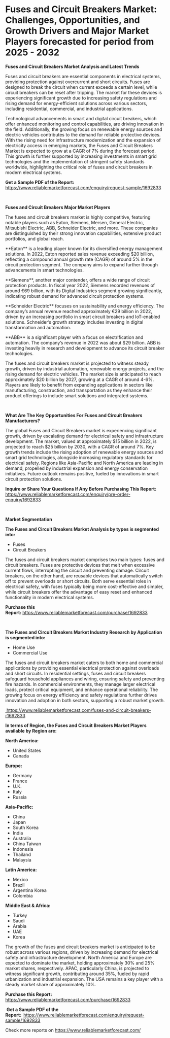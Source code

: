 <p><h1>Fuses and Circuit Breakers Market: Challenges, Opportunities, and Growth Drivers and Major Market Players forecasted for period from 2025 - 2032</h1></p><p><strong>Fuses and Circuit Breakers Market Analysis and Latest Trends</strong></p>
<p><p>Fuses and circuit breakers are essential components in electrical systems, providing protection against overcurrent and short circuits. Fuses are designed to break the circuit when current exceeds a certain level, while circuit breakers can be reset after tripping. The market for these devices is experiencing significant growth due to increasing safety regulations and rising demand for energy-efficient solutions across various sectors, including residential, commercial, and industrial applications.</p><p>Technological advancements in smart and digital circuit breakers, which offer enhanced monitoring and control capabilities, are driving innovation in the field. Additionally, the growing focus on renewable energy sources and electric vehicles contributes to the demand for reliable protective devices. With the rising need for infrastructure modernization and the expansion of electricity access in emerging markets, the Fuses and Circuit Breakers Market is expected to grow at a CAGR of 7% during the forecast period. This growth is further supported by increasing investments in smart grid technologies and the implementation of stringent safety standards worldwide, highlighting the critical role of fuses and circuit breakers in modern electrical systems.</p></p>
<p><strong>Get a Sample PDF of the Report:&nbsp;</strong> <a href="https://www.reliablemarketforecast.com/enquiry/request-sample/1692833?utm_campaign=2615&utm_medium=2&utm_source=Github&utm_content=ia&utm_term=20022025&utm_id=fuses-and-circuit-breakers">https://www.reliablemarketforecast.com/enquiry/request-sample/1692833</a></p>
<p>&nbsp;</p>
<p><strong>Fuses and Circuit Breakers Major Market Players</strong></p>
<p><p>The fuses and circuit breakers market is highly competitive, featuring notable players such as Eaton, Siemens, Mersen, General Electric, Mitsubishi Electric, ABB, Schneider Electric, and more. These companies are distinguished by their strong innovation capabilities, extensive product portfolios, and global reach.</p><p>**Eaton** is a leading player known for its diversified energy management solutions. In 2022, Eaton reported sales revenue exceeding $20 billion, reflecting a compound annual growth rate (CAGR) of around 5% in the circuit protection segment. The company aims to expand further through advancements in smart technologies.</p><p>**Siemens**, another major contender, offers a wide range of circuit protection products. In fiscal year 2022, Siemens recorded revenues of around €69 billion, with its Digital Industries segment growing significantly, indicating robust demand for advanced circuit protection systems.</p><p>**Schneider Electric** focuses on sustainability and energy efficiency. The company’s annual revenue reached approximately €29 billion in 2022, driven by an increasing portfolio in smart circuit breakers and IoT-enabled solutions. Schneider’s growth strategy includes investing in digital transformation and automation.</p><p>**ABB** is a significant player with a focus on electrification and automation. The company’s revenue in 2022 was about $29 billion. ABB is investing heavily in research and development to advance its circuit breaker technologies.</p><p>The fuses and circuit breakers market is projected to witness steady growth, driven by industrial automation, renewable energy projects, and the rising demand for electric vehicles. The market size is anticipated to reach approximately $20 billion by 2027, growing at a CAGR of around 4-6%. Players are likely to benefit from expanding applications in sectors like manufacturing, construction, and transportation as they enhance their product offerings to include smart solutions and integrated systems.</p></p>
<p>&nbsp;</p>
<p><strong>What Are The Key Opportunities For Fuses and Circuit Breakers Manufacturers?</strong></p>
<p><p>The global Fuses and Circuit Breakers market is experiencing significant growth, driven by escalating demand for electrical safety and infrastructure development. The market, valued at approximately $15 billion in 2022, is projected to reach $25 billion by 2030, with a CAGR of around 7%. Key growth trends include the rising adoption of renewable energy sources and smart grid technologies, alongside increasing regulatory standards for electrical safety. Regions like Asia-Pacific and North America are leading in demand, propelled by industrial expansion and energy conservation initiatives. Future outlook remains positive, fueled by innovations in smart circuit protection solutions.</p></p>
<p><strong>Inquire or Share Your Questions If Any Before Purchasing This Report:</strong> <a href="https://www.reliablemarketforecast.com/enquiry/pre-order-enquiry/1692833?utm_campaign=2615&utm_medium=2&utm_source=Github&utm_content=ia&utm_term=20022025&utm_id=fuses-and-circuit-breakers">https://www.reliablemarketforecast.com/enquiry/pre-order-enquiry/1692833</a></p>
<p>&nbsp;</p>
<p><strong>Market Segmentation</strong></p>
<p><strong>The Fuses and Circuit Breakers Market Analysis by types is segmented into:</strong></p>
<p><ul><li>Fuses</li><li>Circuit Breakers</li></ul></p>
<p><p>The fuses and circuit breakers market comprises two main types: fuses and circuit breakers. Fuses are protective devices that melt when excessive current flows, interrupting the circuit and preventing damage. Circuit breakers, on the other hand, are reusable devices that automatically switch off to prevent overloads or short circuits. Both serve essential roles in electrical safety, with fuses typically being more cost-effective and simpler, while circuit breakers offer the advantage of easy reset and enhanced functionality in modern electrical systems.</p></p>
<p><strong>Purchase this Report:&nbsp;</strong><a href="https://www.reliablemarketforecast.com/purchase/1692833?utm_campaign=2615&utm_medium=2&utm_source=Github&utm_content=ia&utm_term=20022025&utm_id=fuses-and-circuit-breakers">https://www.reliablemarketforecast.com/purchase/1692833</a></p>
<p>&nbsp;</p>
<p><strong>The Fuses and Circuit Breakers Market Industry Research by Application is segmented into:</strong></p>
<p><ul><li>Home Use</li><li>Commercial Use</li></ul></p>
<p><p>The fuses and circuit breakers market caters to both home and commercial applications by providing essential electrical protection against overloads and short circuits. In residential settings, fuses and circuit breakers safeguard household appliances and wiring, ensuring safety and preventing fire hazards. In commercial environments, they manage larger electrical loads, protect critical equipment, and enhance operational reliability. The growing focus on energy efficiency and safety regulations further drives innovation and adoption in both sectors, supporting a robust market growth.</p></p>
<p><a href="https://www.reliablemarketforecast.com/fuses-and-circuit-breakers-r1692833?utm_campaign=2615&utm_medium=2&utm_source=Github&utm_content=ia&utm_term=20022025&utm_id=fuses-and-circuit-breakers">&nbsp;https://www.reliablemarketforecast.com/fuses-and-circuit-breakers-r1692833</a></p>
<p><strong>In terms of Region, the Fuses and Circuit Breakers Market Players available by Region are:</strong></p>
<p>
    <p> <strong> North America: </strong>
        <ul>
            <li>United States</li>
            <li>Canada</li>
        </ul>
        </p> 
    <p> <strong> Europe: </strong>
        <ul>
            <li>Germany</li>
            <li>France</li>
            <li>U.K.</li>
            <li>Italy</li>
            <li>Russia</li>
        </ul>
        </p> 
    <p> <strong> Asia-Pacific: </strong>
        <ul>
            <li>China</li>
            <li>Japan</li>
            <li>South Korea</li>
            <li>India</li>
            <li>Australia</li>
            <li>China Taiwan</li>
            <li>Indonesia</li>
            <li>Thailand</li>
            <li>Malaysia</li>
        </ul>
        </p> 
    <p> <strong> Latin America: </strong>
        <ul>
            <li>Mexico</li>
            <li>Brazil</li>
            <li>Argentina Korea</li>
            <li>Colombia</li>
        </ul>
        </p> 
    <p> <strong> Middle East & Africa: </strong>
        <ul>
            <li>Turkey</li>
            <li>Saudi</li>
            <li>Arabia</li>
            <li>UAE</li>
            <li>Korea</li>
        </ul>
    </p>
    </p>
<p><p>The growth of the fuses and circuit breakers market is anticipated to be robust across various regions, driven by increasing demand for electrical safety and infrastructure development. North America and Europe are expected to dominate the market, holding approximately 30% and 25% market shares, respectively. APAC, particularly China, is projected to witness significant growth, contributing around 35%, fueled by rapid urbanization and industrial expansion. The USA remains a key player with a steady market share of approximately 10%.</p></p>
<p><strong>Purchase this Report: </strong><a href="https://www.reliablemarketforecast.com/purchase/1692833?utm_campaign=2615&utm_medium=2&utm_source=Github&utm_content=ia&utm_term=20022025&utm_id=fuses-and-circuit-breakers">https://www.reliablemarketforecast.com/purchase/1692833</a></p>
<p>&nbsp;<strong>Get a Sample PDF of the Report:&nbsp;&nbsp;</strong><a href="https://www.reliablemarketforecast.com/enquiry/request-sample/1692833?utm_campaign=2615&utm_medium=2&utm_source=Github&utm_content=ia&utm_term=20022025&utm_id=fuses-and-circuit-breakers">https://www.reliablemarketforecast.com/enquiry/request-sample/1692833</a></p>
<p><strong></strong></p>
<p>Check more reports on <a href="https://www.reliablemarketforecast.com/?utm_campaign=2615&utm_medium=2&utm_source=Github&utm_content=ia&utm_term=20022025&utm_id=fuses-and-circuit-breakers">https://www.reliablemarketforecast.com/</a></p>